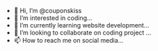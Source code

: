 - 👋 Hi, I’m @couponskiss
- 👀 I’m interested in coding...
- 🌱 I’m currently learning website development...
- 💞️ I’m looking to collaborate on coding project ...
- 📫 How to reach me on social media...

<!---
couponskiss/couponskiss is a ✨ special ✨ repository because its `README.md` (this file) appears on your GitHub profile.
You can click the Preview link to take a look at your changes.
--->
